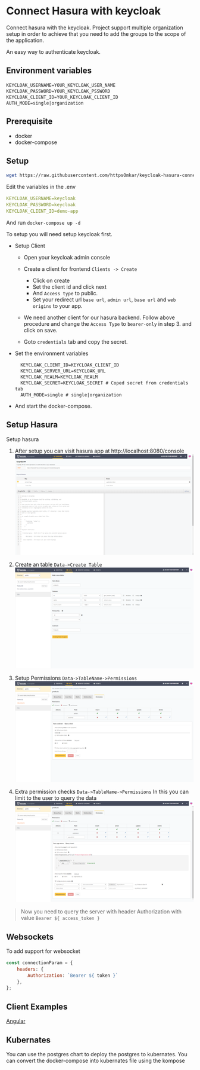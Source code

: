 # Connect Hasura with keycloak
Connect hasura with the keycloak. Project support multiple organization setup in order to achieve that you need to add the groups to the scope of the application.

An easy way to authenticate keycloak.

## Environment variables
```dotenv
KEYCLOAK_USERNAME=YOUR_KEYCLOAK_USER_NAME
KEYCLOAK_PASSWORD=YOUR_KEYCLOAK_PSSWORD
KEYCLOAK_CLIENT_ID=YOUR_KEYCLOAK_CLIENT_ID
AUTH_MODE=single|organization
```

## Prerequisite
* docker
* docker-compose

## Setup

```bash
wget https://raw.githubusercontent.com/httpsOmkar/keycloak-hasura-connector/master/install-manifests/docker-compose.yml
```

Edit the variables in the .env
```yml
KEYCLOAK_USERNAME=keycloak
KEYCLOAK_PASSWORD=keycloak
KEYCLOAK_CLIENT_ID=demo-app
```

And run
`docker-compose up -d`

To setup you will need setup keycloak first.

* Setup Client

    * Open your keycloak admin console
    
    * Create a client for frontend `Clients -> Create`
    
        * Click on create
        * Set the client id and click next
        * And `Access type` to public.
        * Set your redirect url `base url`, `admin url`, `base url` and `web origins` to your app.
    
    * We need another client for our hasura backend. Follow above procedure and change the `Access Type` to `bearer-only` in step 3. and click on save.
    
    * Goto `credentials` tab and copy the secret.

* Set the environment variables  
    ```dotenv
      KEYCLOAK_CLIENT_ID=KEYCLOAK_CLIENT_ID
      KEYCLOAK_SERVER_URL=KEYCLOAK_URL
      KEYCLOAK_REALM=KEYCLOAK_REALM
      KEYCLOAK_SECRET=KEYCLOAK_SECRET # Coped secret from credentials tab
      AUTH_MODE=single # single|organization
    ```
* And start the docker-compose.

## Setup Hasura
Setup hasura

1) After setup you can visit hasura app at http://localhost:8080/console
![Alt text](screenshots/hasura-dashboard.png?raw=true "Title")

2) Create an table
`Data->Create Table`
![Alt text](screenshots/hasura-setup.png?raw=true "Title")

3) Setup Permissions
`Data->TableName->Permissions`
![Alt text](screenshots/hasura-permission.png?raw=true "Title")

4) Extra permission checks
`Data->TableName->Permissions`
In this you can limit to the user to query the data
![Alt text](screenshots/extra-permission.png?raw=true "Title")

> Now you need to query the server with header Authorization with value `Bearer ${ access_token }`

## Websockets
To add support for websocket

```js
const connectionParam = {
    headers: {
        Authorization: `Bearer ${ token }`
    },
};
```

## Client Examples

[Angular](examples/hasura-connector-angular)

## Kubernates

You can use the postgres chart to deploy the postgres to kubernates. You can convert the docker-compose into kubernates file using the kompose
